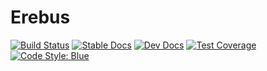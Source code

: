 # Erebus

<!-- [![Build Status](https://github.com/BeatHubmann/Erebus.jl/actions/workflows/CI.yml/badge.svg?branch=main)](https://github.com/BeatHubmann/Erebus.jl/actions/workflows/CI.yml?query=branch%3Amain) -->

[![Build Status](https://github.com/formingworlds/Erebus.jl/actions/workflows/CI.yml/badge.svg?branch=main)](https://github.com/formingworlds/Erebus.jl/actions/workflows/CI.yml?query=branch%3Amain)
[![Stable Docs](https://img.shields.io/badge/docs-stable-blue.svg)](https://formingworlds.github.io/Erebus.jl/stable)
[![Dev Docs](https://img.shields.io/badge/docs-dev-blue.svg)](https://formingworlds.github.io/Erebus.jl/dev)
[![Test Coverage](https://codecov.io/gh/formingworlds/Erebus.jl/branch/main/graph/badge.svg)](https://codecov.io/gh/formingworlds/Erebus.jl)
[![Code Style: Blue](https://img.shields.io/badge/code%20style-blue-4495d1.svg)](https://github.com/invenia/BlueStyle)

